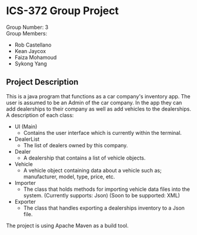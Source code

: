 # ICS-372 Group Project 
Group Number: 3 <br/>
Group Members:
- Rob Castellano
- Kean Jaycox
- Faiza Mohamoud
- Sykong Yang

## Project Description
This is a java program that functions as a car company's inventory app. The user is assumed to be an Admin of the car company. In the app they can add dealerships
to their company as well as add vehicles to the dealerships. A description of each class:
- UI (Main)
  - Contains the user interface which is currently within the terminal.
- DealerList
  - The list of dealers owned by this company.
- Dealer
  - A dealership that contains a list of vehicle objects.
- Vehicle
  - A vehicle object containing data about a vehicle such as; manufacturer, model, type, price, etc.
- Importer
  - The class that holds methods for importing vehicle data files into the system. (Currently supports: Json) (Soon to be supported: XML)
- Exporter
  - The class that handles exporting a dealerships inventory to a Json file.

The project is using Apache Maven as a build tool.
